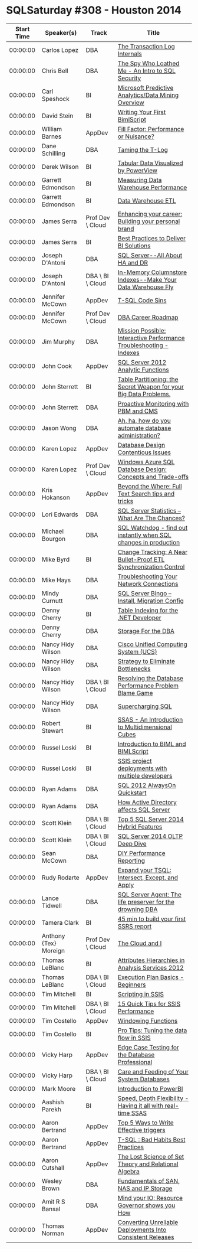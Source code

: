 # SQLSaturday #308 - Houston 2014
Start Time|Speaker(s)|Track|Title
---|---|---|---
00:00:00|Carlos Lopez|DBA|[The Transaction Log Internals](11157.md)
00:00:00|Chris Bell|DBA|[The Spy Who Loathed Me - An Intro to SQL Security ](11267.md)
00:00:00|Carl Speshock|BI|[Microsoft Predictive Analytics/Data Mining Overview](12057.md)
00:00:00|David Stein|BI|[Writing Your First BimlScript](12448.md)
00:00:00|WIlliam Barnes|AppDev|[Fill Factor: Performance or Nuisance?](12863.md)
00:00:00|Dane Schilling|DBA|[Taming the T-Log](13261.md)
00:00:00|Derek Wilson|BI|[Tabular Data Visualized by PowerView](13601.md)
00:00:00|Garrett Edmondson|BI|[Measuring Data Warehouse Performance](14384.md)
00:00:00|Garrett Edmondson|BI|[Data Warehouse ETL](14385.md)
00:00:00|James Serra|Prof Dev \ Cloud|[Enhancing your career: Building your personal brand](15588.md)
00:00:00|James Serra|BI|[Best Practices to Deliver BI Solutions](15591.md)
00:00:00|Joseph D'Antoni|DBA|[SQL Server--All About HA and DR](16154.md)
00:00:00|Joseph D'Antoni|DBA \ BI \ Cloud|[In-Memory Columnstore Indexes--Make Your Data Warehouse Fly ](16155.md)
00:00:00|Jennifer McCown|AppDev|[T-SQL Code Sins ](16461.md)
00:00:00|Jennifer McCown|Prof Dev \ Cloud|[DBA Career Roadmap](16463.md)
00:00:00|Jim Murphy|DBA|[Mission Possible: Interactive Performance Troubleshooting - Indexes](16815.md)
00:00:00|John Cook|AppDev|[SQL Server 2012 Analytic Functions](17305.md)
00:00:00|John Sterrett|BI|[Table Partitioning: the Secret Weapon for your Big Data Problems.](17687.md)
00:00:00|John Sterrett|DBA|[Proactive Monitoring with PBM and CMS](17688.md)
00:00:00|Jason Wong|DBA|[Ah, ha, how do you automate database administration?](17746.md)
00:00:00|Karen Lopez|AppDev|[Database Design Contentious Issues](17864.md)
00:00:00|Karen Lopez|Prof Dev \ Cloud|[Windows Azure SQL Database Design: Concepts and Trade-offs](17866.md)
00:00:00|Kris Hokanson|AppDev|[Beyond the Where: Full Text Search tips and tricks](18843.md)
00:00:00|Lori Edwards|DBA|[SQL Server Statistics – What Are The Chances?](19233.md)
00:00:00|Michael Bourgon|DBA|[SQL Watchdog -  find out instantly when SQL changes in production](19929.md)
00:00:00|Mike Byrd|BI|[Change Tracking:  A Near Bullet-Proof ETL Synchronization Control](19951.md)
00:00:00|Mike Hays|DBA|[Troubleshooting Your Network Connections](20651.md)
00:00:00|Mindy Curnutt|DBA|[SQL Server Bingo – Install, Migration  Config](20766.md)
00:00:00|Denny Cherry|BI|[Table Indexing for the .NET Developer](21019.md)
00:00:00|Denny Cherry|DBA|[Storage For the DBA](21020.md)
00:00:00|Nancy Hidy Wilson|DBA|[Cisco Unified Computing System (UCS)](21295.md)
00:00:00|Nancy Hidy Wilson|DBA|[Strategy to Eliminate Bottlenecks](21296.md)
00:00:00|Nancy Hidy Wilson|DBA \ BI \ Cloud|[Resolving the Database Performance Problem Blame Game ](21297.md)
00:00:00|Nancy Hidy Wilson|DBA|[Supercharging SQL](21298.md)
00:00:00|Robert Stewart|BI|[SSAS - An Introduction to Multidimensional Cubes](23094.md)
00:00:00|Russel Loski|BI|[Introduction to BIML and BIMLScript](23689.md)
00:00:00|Russel Loski|BI|[SSIS project deployments with multiple developers](23690.md)
00:00:00|Ryan Adams|DBA|[SQL 2012 AlwaysOn Quickstart](23740.md)
00:00:00|Ryan Adams|DBA|[How Active Directory affects SQL Server](23742.md)
00:00:00|Scott Klein|DBA \ BI \ Cloud|[Top 5 SQL Server 2014 Hybrid Features](24164.md)
00:00:00|Scott Klein|DBA \ BI \ Cloud|[SQL Server 2014 OLTP Deep  Dive](24165.md)
00:00:00|Sean McCown|DBA|[DIY Performance Reporting](24245.md)
00:00:00|Rudy Rodarte|AppDev|[Expand your TSQL: Intersect, Except, and Apply](24399.md)
00:00:00|Lance Tidwell|DBA|[SQL Server Agent: The life preserver for the drowning DBA](24429.md)
00:00:00|Tamera Clark|BI|[45 min to build your first SSRS report](26010.md)
00:00:00|Anthony {Tex} Moreign|Prof Dev \ Cloud|[The Cloud and I](26108.md)
00:00:00|Thomas LeBlanc|BI|[Attributes  Hierarchies in Analysis Services 2012](26529.md)
00:00:00|Thomas LeBlanc|DBA \ BI \ Cloud|[Execution Plan Basics - Beginners](26530.md)
00:00:00|Tim Mitchell|BI|[Scripting in SSIS](26624.md)
00:00:00|Tim Mitchell|DBA \ BI \ Cloud|[15 Quick Tips for SSIS Performance](26625.md)
00:00:00|Tim Costello|AppDev|[Windowing Functions](26795.md)
00:00:00|Tim Costello|BI|[Pro Tips:  Tuning the data flow in SSIS](26796.md)
00:00:00|Vicky Harp|AppDev|[Edge Case Testing for the Database Professional](27398.md)
00:00:00|Vicky Harp|DBA \ BI \ Cloud|[Care and Feeding of Your System Databases](27400.md)
00:00:00|Mark Moore|BI|[Introduction to PowerBI](34768.md)
00:00:00|Aashish Parekh|BI|[Speed, Depth  Flexibility - Having it all with real-time SSAS](8904.md)
00:00:00|Aaron Bertrand|AppDev|[Top 5 Ways to Write Effective triggers](8920.md)
00:00:00|Aaron Bertrand|AppDev|[T-SQL : Bad Habits  Best Practices](8921.md)
00:00:00|Aaron Cutshall|AppDev|[The Lost Science of Set Theory and Relational Algebra](8941.md)
00:00:00|Wesley Brown|DBA|[Fundamentals of SAN, NAS and IP Storage](9038.md)
00:00:00|Amit R S Bansal|DBA|[Mind your IO: Resource Governor shows you How](9398.md)
00:00:00|Thomas Norman|AppDev|[Converting Unreliable Deployments Into Consistent Releases](9841.md)
